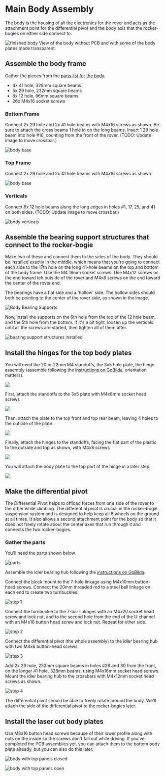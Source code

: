 # Main Body Assembly
The body is the housing of all the electronics for the rover and acts as the attachment point for the differential pivot and the body axis that the rocker-bogies on either side connect to.

![finished body](images/body.png)
View of the body without PCB and with some of the body plates made transparent.

## Assemble the body frame
Gather the pieces from the [parts list for the body](../../parts_list/README.md/#parts-for-body-assembly).
* 4x 41 hole, 328mm square beams
* 5x 29 hole, 232mm square beams
* 8x 12 hole, 96mm square beams
* 26x M4x16 socket screws

### Bottom Frame
Connect 2x 29 hole and 2x 41 hole beams with M4x16 screws as shown.  Be sure to attach the cross beams 1 hole in on the long beams.
Insert 1 29 hole beam into hole #16, counting from the front of the rover. (TODO: Update image to move crossbar.)

![body base](images/body_base.jpg)

### Top Frame
Connect 2x 29 hole and 2x 41 hole beams with M4x16 screws as shown.  

![body base](images/body_top.jpg)

### Verticals
Connect 8x 12 hole beams along the long edges in holes #1, 17, 25, and 41 on both sides. (TODO: Update image to move crossbar.)

![body verticals](images/body_vertical.jpg)

## Assemble the bearing support structures that connect to the rocker-bogie
Make two of these and connect them to the sides of the body. They should be installed exactly in the middle, which means that you're going to connect each side to the 17th hole on the long 41-hole beams on the top and bottom of the body frame. Use the M4 16mm socket screws.  Use M4x12 screws on the end toward teh outside of the rover and M4x8 screws on the end toward the center of the rover end.

The bearings have a flat side and a 'hollow' side. The hollow sides should both be pointing to the center of the rover side, as shown in the image.

![Body Bearing Supports](images/body_bearing_supports.jpg)

Now, install the supports on the 6th hole from the top of the 12 hole beam, and the 5th hole from the bottom.  If it's a bit tight, loosen up the verticals until all the screws are started, then tighten all of them after.

![bearing support structures installed](images/rocker-bogie-sleeves.jpeg)

## Install the hinges for the top body plates
You will need the 20 or 22mm M4 standoffs, the 3x5 hole plate, the hinge assembly (assemble following the [instructions on GoBilda](https://www.gobilda.com/plastic-hinge-2-pack/), orientation matters).

![](images/hinge_parts.jpg) 

First, attach the standoffs to the 3x5 plate with M4x8mm socket head screws

![](images/hinge_step1.jpg) 

Then, attach the plate to the top front and top rear beam, leaving 4 holes to the outside of the plate.

![](images/hinge_step3.jpg)

Finally, attach the hinges to the standoffs, facing the flat part of the plastic to the outside and top as shown, with M4x8 screws

![](images/hinge_installed.jpg)

You will attach the body plate to the top part of the hinge in a later step.

![](images/hinges.jpg) 

## Make the differential pivot

The Differential Pivot helps to offload forces from one side of the rover to the other while climbing. The differential pivot is crucial in the rocker-bogie suspension system and is designed to help keep all 6 wheels on the ground at all times. It also allows a second attachment point for the body so that it does not freely rotate about the center axes that run through it and connects the two rocker-bogies.

### Gather the parts
You'll need the parts shown below.

![parts](images/diff_parts.jpg)

Assemble the idler bearing hub following the [instructions on GoBilda](https://www.gobilda.com/idler-bearing-hub-32mm-od-16mm-height/).

Connect the block mount to the 7-hole linkage using M4x10mm button-head screws.  Connect the 20mm threaded rod to a steel ball linkage on each end to create two turnbuckles.

![step 1](images/diff_step1.jpg)

Connect the turnbuckle to the 7-bar linkages with an M4x20 socket head screw and lock nut, and to the second hole from the end of the U channel with an M4x16 button head screw and lock nut.  Repeat for other side.

![step 2](images/diff_step2.jpg)

Connect the differential pivot (the whole assembly) to the idler bearing hub with two M4x6 button-head screws 

![step 3](images/diff_mount_top.jpg)

Add 2x 29 hole, 232mm square beams in holes #28 and 30 from the front, on the longer 41 hole, 328mm beams, using M4x16mm socket head screws.  Mount the idler bearing hub to the crossbars with M4x12mm socket head screws as shown.

![step 4](images/diff_mount_bot.jpg)

The differential pivot should be able to freely rotate around the body. We'll attach the side of the differential pivot to the rocker-bogies later.

## Install the laser cut body plates
Use M8x16 button head screws because of their lower profile along with nuts on the inside so the screws don't fall out while driving. 
If you've completed the PCB assemblies yet, you can attach them to the bottom body plate already, but you can also do this later.

![body with top panels closed](images/body_closed.jpg)

![body with top panels open](images/body_open.jpg)

